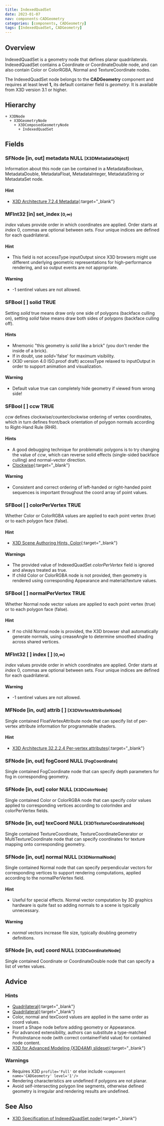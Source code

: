 ```yaml
---
title: IndexedQuadSet
date: 2023-01-07
nav: components-CADGeometry
categories: [components, CADGeometry]
tags: [IndexedQuadSet, CADGeometry]
---
```

<style>
.post h3 {
  word-spacing: 0.2em;
}
</style>

## Overview

IndexedQuadSet is a geometry node that defines planar quadrilaterals. IndexedQuadSet contains a Coordinate or CoordinateDouble node, and can also contain Color or ColorRGBA, Normal and TextureCoordinate nodes.

The IndexedQuadSet node belongs to the **CADGeometry** component and requires at least level **1,** its default container field is *geometry.* It is available from X3D version 3.1 or higher.

## Hierarchy

```
+ X3DNode
  + X3DGeometryNode
    + X3DComposedGeometryNode
      + IndexedQuadSet
```

## Fields

### SFNode [in, out] **metadata** NULL <small>[X3DMetadataObject]</small>

Information about this node can be contained in a MetadataBoolean, MetadataDouble, MetadataFloat, MetadataInteger, MetadataString or MetadataSet node.

#### Hint

- [X3D Architecture 7.2.4 Metadata](https://www.web3d.org/specifications/X3Dv4Draft/ISO-IEC19775-1v4-IS.proof//Part01/components/core.html#Metadata){:target="_blank"}

### MFInt32 [in] **set_index** <small>[0,∞)</small>

*index* values provide order in which coordinates are applied. Order starts at *index* 0, commas are optional between sets. Four unique indices are defined for each quadrilateral.

#### Hint

- This field is not accessType inputOutput since X3D browsers might use different underlying geometric representations for high-performance rendering, and so output events are not appropriate.

#### Warning

- -1 sentinel values are not allowed.

### SFBool [ ] **solid** TRUE

Setting *solid* true means draw only one side of polygons (backface culling on), setting *solid* false means draw both sides of polygons (backface culling off).

#### Hints

- Mnemonic "this geometry is *solid* like a brick" (you don't render the inside of a brick).
- If in doubt, use *solid*='false' for maximum visibility.
- (X3D version 4.0 ISO.proof draft) accessType relaxed to inputOutput in order to support animation and visualization.

#### Warning

- Default value true can completely hide geometry if viewed from wrong side!

### SFBool [ ] **ccw** TRUE

*ccw* defines clockwise/counterclockwise ordering of vertex coordinates, which in turn defines front/back orientation of polygon normals according to Right-Hand Rule (RHR).

#### Hints

- A good debugging technique for problematic polygons is to try changing the value of *ccw*, which can reverse solid effects (single-sided backface culling) and normal-vector direction.
- [Clockwise](https://en.wikipedia.org/wiki/Clockwise){:target="_blank"}

#### Warning

- Consistent and correct ordering of left-handed or right-handed point sequences is important throughout the coord array of point values.

### SFBool [ ] **colorPerVertex** TRUE

Whether Color or ColorRGBA values are applied to each point vertex (true) or to each polygon face (false).

#### Hint

- [X3D Scene Authoring Hints, Color](https://www.web3d.org/x3d/content/examples/X3dSceneAuthoringHints.html#Color){:target="_blank"}

#### Warnings

- The provided value of IndexedQuadSet *colorPerVertex* field is ignored and always treated as true.
- If child Color or ColorRGBA node is not provided, then geometry is rendered using corresponding Appearance and material/texture values.

### SFBool [ ] **normalPerVertex** TRUE

Whether Normal node vector values are applied to each point vertex (true) or to each polygon face (false).

#### Hint

- If no child Normal node is provided, the X3D browser shall automatically generate normals, using creaseAngle to determine smoothed shading across shared vertices.

### MFInt32 [ ] **index** [ ] <small>[0,∞)</small>

*index* values provide order in which coordinates are applied. Order starts at *index* 0, commas are optional between sets. Four unique indices are defined for each quadrilateral.

#### Warning

- -1 sentinel values are not allowed.

### MFNode [in, out] **attrib** [ ] <small>[X3DVertexAttributeNode]</small>

Single contained FloatVertexAttribute node that can specify list of per-vertex attribute information for programmable shaders.

#### Hint

- [X3D Architecture 32.2.2.4 Per-vertex attributes](https://www.web3d.org/specifications/X3Dv4Draft/ISO-IEC19775-1v4-IS.proof//Part01/components/shaders.html#Pervertexattributes){:target="_blank"}

### SFNode [in, out] **fogCoord** NULL <small>[FogCoordinate]</small>

Single contained FogCoordinate node that can specify depth parameters for fog in corresponding geometry.

### SFNode [in, out] **color** NULL <small>[X3DColorNode]</small>

Single contained Color or ColorRGBA node that can specify *color* values applied to corresponding vertices according to colorIndex and colorPerVertex fields.

### SFNode [in, out] **texCoord** NULL <small>[X3DTextureCoordinateNode]</small>

Single contained TextureCoordinate, TextureCoordinateGenerator or MultiTextureCoordinate node that can specify coordinates for texture mapping onto corresponding geometry.

### SFNode [in, out] **normal** NULL <small>[X3DNormalNode]</small>

Single contained Normal node that can specify perpendicular vectors for corresponding vertices to support rendering computations, applied according to the normalPerVertex field.

#### Hint

- Useful for special effects. Normal vector computation by 3D graphics hardware is quite fast so adding normals to a scene is typically unnecessary.

#### Warning

- *normal* vectors increase file size, typically doubling geometry definitions.

### SFNode [in, out] **coord** NULL <small>[X3DCoordinateNode]</small>

Single contained Coordinate or CoordinateDouble node that can specify a list of vertex values.

## Advice

### Hints

- [Quadrilateral](https://en.wikipedia.org/wiki/Quadrilateral){:target="_blank"}
- [Quadrilateral](https://en.wikipedia.org/wiki/Quadrilateral){:target="_blank"}
- Color, normal and texCoord values are applied in the same order as coord values.
- Insert a Shape node before adding geometry or Appearance.
- For advanced extensibility, authors can substitute a type-matched ProtoInstance node (with correct containerField value) for contained node content.
- [X3D for Advanced Modeling (X3D4AM) slideset](https://x3dgraphics.com/slidesets/X3dForAdvancedModeling/ComputerAidedDesignInterchangeProfile.pdf){:target="_blank"}

### Warnings

- Requires X3D `profile='Full'` or else include `<component name='CADGeometry' level='1'/>`
- Rendering characteristics are undefined if polygons are not planar.
- Avoid self-intersecting polygon line segments, otherwise defined geometry is irregular and rendering results are undefined.

## See Also

- [X3D Specification of IndexedQuadSet node](https://www.web3d.org/documents/specifications/19775-1/V4.0/Part01/components/CADGeometry.html#IndexedQuadSet){:target="_blank"}
